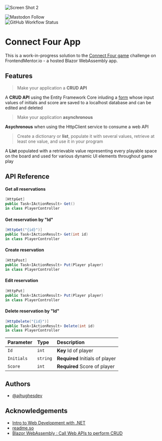 ![Screen Shot 2](https://user-images.githubusercontent.com/69234359/202904993-c9c77162-04fe-40ba-8a07-91cd9c277f55.jpg)

![Mastodon Follow](https://img.shields.io/mastodon/follow/109254332352746633?domain=https%3A%2F%2Fmastodon.ajhughes.dev&style=social) <br>
![GitHub Workflow Status](https://img.shields.io/github/workflow/status/ajhughesdev/ConnectFourApp/Deploy%20Blazor%20WASM%20to%20GitHub%20Pages)   

# Connect Four App

This is a work-in-progress solution to the [Connect Four game](https://www.frontendmentor.io/challenges/connect-four-game-6G8QVH923s) challenge on FrontendMentor.io - a hosted Blazor WebAssembly app.


## Features

> Make your application a **CRUD API**

A **CRUD API** using the Entity Framework Core inluding a [form](https://ajhughesdev.github.io/ConnectFourApp/player) whose input values of initials and score are saved to a localhost database and can be edited and deleted

> Make your application **asynchronous**

**Asychronous** when using the HttpClient service to consume a web API

> Create a dictionary or **list**, populate it with several values, retrieve at least one value, and use it in your program

A **List** populated with a retrievable value representing every playable space on the board and used for various dynamic UI elements throughout game play


## API Reference

#### Get all reservations

```csharp
[HttpGet]
public Task<IActionResult> Get()
in class PlayerController
```

#### Get reservation by "Id"

```csharp
[HttpGet("{id}")]
public Task<IActionResult> Get(int id)
in class PlayerController
```

#### Create reservation

```csharp
[HttpPost]
public Task<IActionResult> Put(Player player)
in class PlayerController
```

#### Edit reservation

```csharp
[HttpPut]
public Task<IActionResult> Put(Player player)
in class PlayerController
```

#### Delete reservation by "Id"

```csharp
[HttpDelete("{id}")]
public Task<IActionResult> Delete(int id)
in class PlayerController
```


| Parameter | Type     | Description                       |
| :-------- | :------- | :-------------------------------- |
| `Id`      | `int`    | **Key** Id of player              |  
| `Initials`| `string` | **Required** Initials of player   |
| `Score`   | `int`    | **Required** Score of player      |


## Authors

- [@ajhughesdev](https://www.github.com/ajhughesdev)


## Acknowledgements

 - [Intro to Web Development with .NET](https://github.com/dotnet/intro-to-dotnet-web-dev)
 - [readme.so](https://github.com/octokatherine/readme.so)
 - [Blazor WebAssembly : Call Web APIs to perform CRUD](https://www.yogihosting.com/blazor-webassembly-web-api-crud/)

